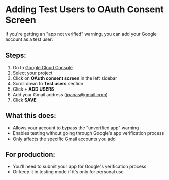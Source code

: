 # Adding Test Users to OAuth Consent Screen

If you're getting an "app not verified" warning, you can add your Google account as a test user:

## Steps:

1. Go to [Google Cloud Console](https://console.cloud.google.com/apis/credentials/consent)
2. Select your project
3. Click on **OAuth consent screen** in the left sidebar
4. Scroll down to **Test users** section
5. Click **+ ADD USERS**
6. Add your Gmail address (joanas@gmail.com)
7. Click **SAVE**

## What this does:
- Allows your account to bypass the "unverified app" warning
- Enables testing without going through Google's app verification process
- Only affects the specific Gmail accounts you add

## For production:
- You'll need to submit your app for Google's verification process
- Or keep it in testing mode if it's only for personal use